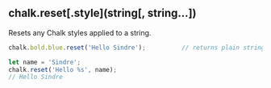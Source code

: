 ## chalk.reset\[.style\](string[, string...])

Resets any Chalk styles applied to a string.

```js
chalk.bold.blue.reset('Hello Sindre');          // returns plain string.

let name = 'Sindre';
chalk.reset('Hello %s', name);
// Hello Sindre
```